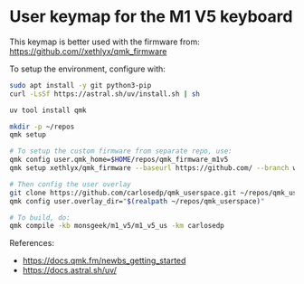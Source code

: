 # User keymap for the M1 V5 keyboard

This keymap is better used with the firmware from: <https://github.com//xethlyx/qmk_firmware>

To setup the environment, configure with:

```sh
sudo apt install -y git python3-pip
curl -LsSf https://astral.sh/uv/install.sh | sh

uv tool install qmk

mkdir -p ~/repos
qmk setup

# To setup the custom firmware from separate repo, use:
qmk config user.qmk_home=$HOME/repos/qmk_firmware_m1v5
qmk setup xethlyx/qmk_firmware --baseurl https://github.com/ --branch wireless

# Then config the user overlay
git clone https://github.com/carlosedp/qmk_userspace.git ~/repos/qmk_userspace
qmk config user.overlay_dir="$(realpath ~/repos/qmk_userspace)"

# To build, do:
qmk compile -kb monsgeek/m1_v5/m1_v5_us -km carlosedp
```

References:

- <https://docs.qmk.fm/newbs_getting_started>
- <https://docs.astral.sh/uv/>
